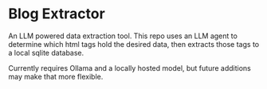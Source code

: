 # Blog Extractor

An LLM powered data extraction tool. This repo uses an LLM agent to determine which html tags hold the desired data, then extracts those tags to a local sqlite database.

Currently requires Ollama and a locally hosted model, but future additions may make that more flexible.
